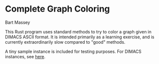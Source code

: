 # Complete Graph Coloring
Bart Massey

This Rust program uses standard methods to try to color a
graph given in DIMACS ASCII format. It is intended primarily
as a learning exercise, and is currently extraordinarily
slow compared to "good" methods.

A tiny sample instance is included for testing purposes. For
DIMACS instances, see
[here](https://mat.tepper.cmu.edu/COLOR/instances.html).
